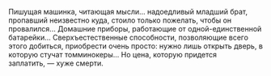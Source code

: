 <!--2017-01-04 13:38:24-->
Пишущая машинка, читающая мысли... надоедливый младший брат, пропавший неизвестно куда, стоило только пожелать, чтобы он провалился... Домашние приборы, работающие от одной-единственной батарейки... Сверхъестественные способности, позволяющие всего этого добиться, приобрести очень просто: нужно лишь открыть дверь, в которую стучат томминокеры... Но цена, которую придется заплатить, — хуже смерти.